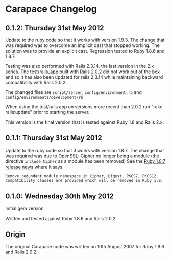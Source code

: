 # Carapace Changelog

## 0.1.2: Thursday 31st May 2012

Update to the ruby code so that it works with version 1.9.3.
The change that was required was to overcome an implicit cast that stopped working. The
solution was to provide an explicit cast. Regression tested to Ruby 1.8.6 and 1.8.7.

Testing was also performed with Rails 2.3.14, the last version in the 2.x series. The
test/rails_app built with Rails 2.0.2 did not work out of the box and so it has also
been updated for rails 2.3.14 while maintaining backward compatibility with Rails 2.0.2.

The changed files are
    `script/server`, `config/environment.rb` and `config/environments/development/rb`

When using the test/rails app on versions more recent than 2.0.2 run "rake rails:update"
prior to starting the server.

This version is the final version that is tested against Ruby 1.8 and Rails 2.x.

## 0.1.1: Thursday 31st May 2012

Update to the ruby code so that it works with version 1.8.7.
The change that was required was due to OpenSSL::Cipher no longer being a module
(the directive `include Cipher` as a module has been removed)
See the [Ruby 1.8.7 release news](http://svn.ruby-lang.org/repos/ruby/tags/v1_8_7/NEWS) where it says

    Remove redundant module namespace in Cipher, Digest, PKCS7, PKCS12.
    Compatibility classes are provided which will be removed in Ruby 1.9.

## 0.1.0: Wednesday 30th May 2012

Initial gem version

Written and tested against Ruby 1.8.6 and Rails 2.0.2

## Origin

The original Carapace code was written on 10th August 2007 for Ruby 1.8.6 and Rails 2.0.2.


